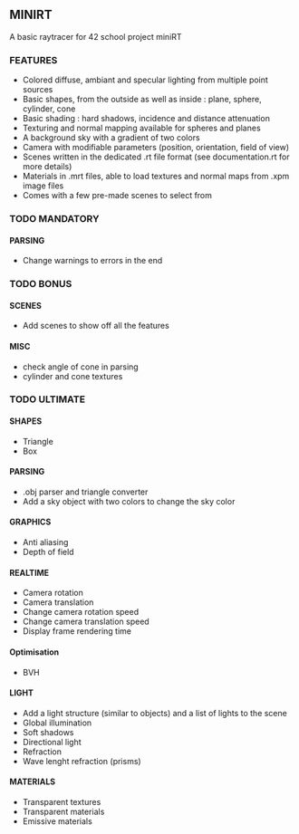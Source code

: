 ## MINIRT

A basic raytracer for 42 school project miniRT

### FEATURES

- Colored diffuse, ambiant and specular lighting from multiple point sources
- Basic shapes, from the outside as well as inside : plane, sphere, cylinder, cone
- Basic shading : hard shadows, incidence and distance attenuation
- Texturing and normal mapping available for spheres and planes
- A background sky with a gradient of two colors
- Camera with modifiable parameters (position, orientation, field of view)
- Scenes written in the dedicated .rt file format (see documentation.rt for more details)
- Materials in .mrt files, able to load textures and normal maps from .xpm image files
- Comes with a few pre-made scenes to select from

### TODO MANDATORY

#### PARSING
- Change warnings to errors in the end


### TODO BONUS

#### SCENES
- Add scenes to show off all the features

#### MISC
- check angle of cone in parsing
- cylinder and cone textures


### TODO ULTIMATE

#### SHAPES
- Triangle
- Box

#### PARSING
- .obj parser and triangle converter
- Add a sky object with two colors to change the sky color

#### GRAPHICS
- Anti aliasing
- Depth of field

#### REALTIME
- Camera rotation
- Camera translation
- Change camera rotation speed
- Change camera translation speed
- Display frame rendering time

#### Optimisation
- BVH

#### LIGHT
- Add a light structure (similar to objects) and a list of lights to the scene
- Global illumination
- Soft shadows
- Directional light
- Refraction
- Wave lenght refraction (prisms)

#### MATERIALS
- Transparent textures
- Transparent materials
- Emissive materials

